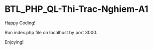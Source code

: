 # BTL_PHP_QL-Thi-Trac-Nghiem-A1
Happy Coding!

Run index.php file on localhost by port 3000.

Enjoying!